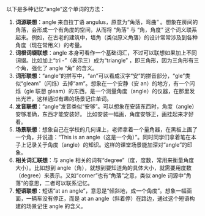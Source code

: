 以下是多种记忆“angle”这个单词的方法：
1. **词源联想**：angle 来自拉丁语 angulus，原意为“角落，弯曲” 。想象在房间的角落，会形成一个有角度的空间，从而将 “角落” 与 “角，角度” 这个词义联系起来。例如，在古老的建筑中，墙角（类似原义角落）的设计常常涉及到各种角度（现在常用义）的考量。
2. **词根词缀联想**：angle 本身可看作一个基础词汇，不过可以联想如果加上不同词缀。比如加上“tri -”（表示三）成为“triangle” ，即三角形，因为三角形有三个角，强化了 angle “角” 的含义。
3. **词形联想**：“angle”的拼写中，“an”可以看成汉字“安”的拼音部分，“gle”类似“gleam”（闪烁）去掉“am”。想象在一个安静（安 an）的地方，有一个闪烁（gle 联想 gleam）的东西，是一个测量角度（angle）的仪器，在那里发出光芒，这样通过有趣的场景记住单词。
4. **发音联想**：“angle”发音类似“安够”。可以想象在安装东西时，角度（angle）安够准确，东西才能安装好。 比如安装一幅画，角度安够正，画挂起来才好看。
5. **场景联想**：想象自己在学校的几何课上，老师拿着一个量角器，在黑板上画了一个角，并说道：“This is an angle（这是一个角）”。同时同学们拿着笔在本子上记录关于角度（angle）的知识。这样的课堂场景能加深对“angle”的印象。
6. **相关词汇联想**：与 angle 相关的词有“degree”（度，度数，常用来衡量角度大小）。比如想到 angle（角），就想到要知道角的具体大小，就需要用度数（degree）来表示。又如“corner”也有“角落”之意，类似 angle 词源中“角落”的意思，二者可以联系记忆。
7. **短语联想**：短语“at an angle”，意思是“倾斜地，成一个角度”。想象一幅画面，一辆车没有停正，而是 at an angle（斜着停）在路边，通过这个短语构建的场景记住 angle 的含义。 